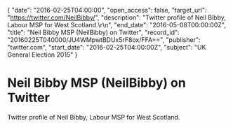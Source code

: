 {
  "date": "2016-02-25T04:00:00", 
  "open_access": false, 
  "target_url": "https://twitter.com/NeilBibby/", 
  "description": "Twitter profile of Neil Bibby, Labour MSP for West Scotland.\r\n", 
  "end_date": "2016-05-08T00:00:00Z", 
  "title": "Neil Bibby MSP (NeilBibby) on Twitter", 
  "record_id": "20160225T040000/JU4WMpwtBDUx5rF8ox/FFA==", 
  "publisher": "twitter.com", 
  "start_date": "2016-02-25T04:00:00Z", 
  "subject": "UK General Election 2015"
}

# Neil Bibby MSP (NeilBibby) on Twitter

Twitter profile of Neil Bibby, Labour MSP for West Scotland.
